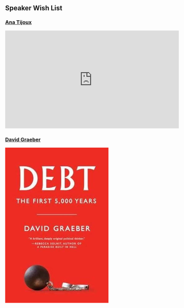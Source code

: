 ## Speaker Wish List

### [Ana Tijoux](https://en.wikipedia.org/wiki/Ana_Tijoux) 

<iframe width="560" height="315" src="https://www.youtube.com/embed/gnwWjB2KUZg" frameborder="0" allow="accelerometer; autoplay; encrypted-media; gyroscope; picture-in-picture" allowfullscreen></iframe>

### [David Graeber](https://twitter.com/davidgraeber?ref_src=twsrc%5Egoogle%7Ctwcamp%5Eserp%7Ctwgr%5Eauthor)

![debt](imgs/debt.jpg)


